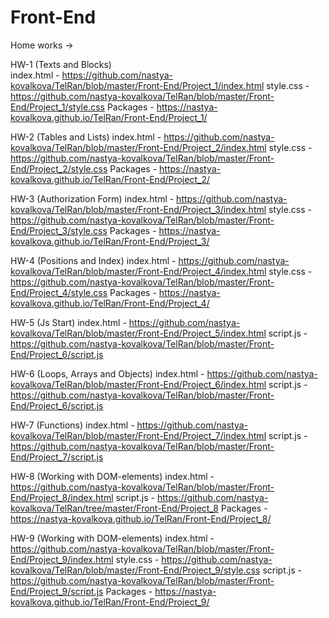 # Front-End

Home works ->

HW-1 (Texts and Blocks)                                              
index.html - https://github.com/nastya-kovalkova/TelRan/blob/master/Front-End/Project_1/index.html
style.css - https://github.com/nastya-kovalkova/TelRan/blob/master/Front-End/Project_1/style.css
Packages - https://nastya-kovalkova.github.io/TelRan/Front-End/Project_1/

HW-2 (Tables and Lists)
index.html - https://github.com/nastya-kovalkova/TelRan/blob/master/Front-End/Project_2/index.html
style.css - https://github.com/nastya-kovalkova/TelRan/blob/master/Front-End/Project_2/style.css
Packages - https://nastya-kovalkova.github.io/TelRan/Front-End/Project_2/

HW-3 (Authorization Form)
index.html - https://github.com/nastya-kovalkova/TelRan/blob/master/Front-End/Project_3/index.html
style.css - https://github.com/nastya-kovalkova/TelRan/blob/master/Front-End/Project_3/style.css
Packages - https://nastya-kovalkova.github.io/TelRan/Front-End/Project_3/

HW-4 (Positions and Index)
index.html - https://github.com/nastya-kovalkova/TelRan/blob/master/Front-End/Project_4/index.html
style.css - https://github.com/nastya-kovalkova/TelRan/blob/master/Front-End/Project_4/style.css
Packages - https://nastya-kovalkova.github.io/TelRan/Front-End/Project_4/

HW-5 (Js Start)
index.html - https://github.com/nastya-kovalkova/TelRan/blob/master/Front-End/Project_5/index.html
script.js - https://github.com/nastya-kovalkova/TelRan/blob/master/Front-End/Project_6/script.js

HW-6 (Loops, Arrays and Objects)
index.html - https://github.com/nastya-kovalkova/TelRan/blob/master/Front-End/Project_6/index.html
script.js - https://github.com/nastya-kovalkova/TelRan/blob/master/Front-End/Project_6/script.js

HW-7 (Functions)
index.html - https://github.com/nastya-kovalkova/TelRan/blob/master/Front-End/Project_7/index.html
script.js - https://github.com/nastya-kovalkova/TelRan/blob/master/Front-End/Project_7/script.js

HW-8 (Working with DOM-elements)
index.html - https://github.com/nastya-kovalkova/TelRan/blob/master/Front-End/Project_8/index.html
script.js - https://github.com/nastya-kovalkova/TelRan/tree/master/Front-End/Project_8
Packages - https://nastya-kovalkova.github.io/TelRan/Front-End/Project_8/

HW-9 (Working with DOM-elements)
index.html - https://github.com/nastya-kovalkova/TelRan/blob/master/Front-End/Project_9/index.html
style.css - https://github.com/nastya-kovalkova/TelRan/blob/master/Front-End/Project_9/style.css
script.js - https://github.com/nastya-kovalkova/TelRan/blob/master/Front-End/Project_9/script.js
Packages - https://nastya-kovalkova.github.io/TelRan/Front-End/Project_9/
